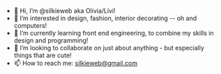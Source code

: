 - 👋 Hi, I’m @silkieweb aka Olivia/Livi!
- 👀 I’m interested in design, fashion, interior decorating -- oh and computers!
- 🌱 I’m currently learning front end engineering, to combine my skills in design and programming!
- 💞️ I’m looking to collaborate on just about anything - but especially things that are cute!
- 📫 How to reach me: silkieweb@gmail.com 

<!---
silkieweb/silkieweb is a ✨ special ✨ repository because its `README.md` (this file) appears on your GitHub profile.
You can click the Preview link to take a look at your changes.
--->
